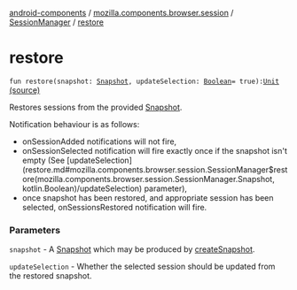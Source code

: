 [android-components](../../index.md) / [mozilla.components.browser.session](../index.md) / [SessionManager](index.md) / [restore](./restore.md)

# restore

`fun restore(snapshot: `[`Snapshot`](-snapshot/index.md)`, updateSelection: `[`Boolean`](https://kotlinlang.org/api/latest/jvm/stdlib/kotlin/-boolean/index.html)` = true): `[`Unit`](https://kotlinlang.org/api/latest/jvm/stdlib/kotlin/-unit/index.html) [(source)](https://github.com/mozilla-mobile/android-components/blob/master/components/browser/session/src/main/java/mozilla/components/browser/session/SessionManager.kt#L202)

Restores sessions from the provided [Snapshot](-snapshot/index.md).

Notification behaviour is as follows:

* onSessionAdded notifications will not fire,
* onSessionSelected notification will fire exactly once if the snapshot isn't empty (See [updateSelection](restore.md#mozilla.components.browser.session.SessionManager$restore(mozilla.components.browser.session.SessionManager.Snapshot, kotlin.Boolean)/updateSelection)
parameter),
* once snapshot has been restored, and appropriate session has been selected, onSessionsRestored
notification will fire.

### Parameters

`snapshot` - A [Snapshot](-snapshot/index.md) which may be produced by [createSnapshot](create-snapshot.md).

`updateSelection` - Whether the selected session should be updated from the restored snapshot.